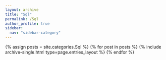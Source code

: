 ```yaml
---
layout: archive
title: "Sql"
permalink: /Sql
author_profile: true
sidebar:
  nav: "sidebar-category"
---
```


{% assign posts = site.categories.Sql %} {% for post in posts %} {% include archive-single.html type=page.entries_layout %} {% endfor %}
